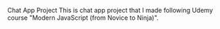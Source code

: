 Chat App Project
This is chat app project that I made following Udemy course "Modern JavaScript (from Novice to Ninja)".
